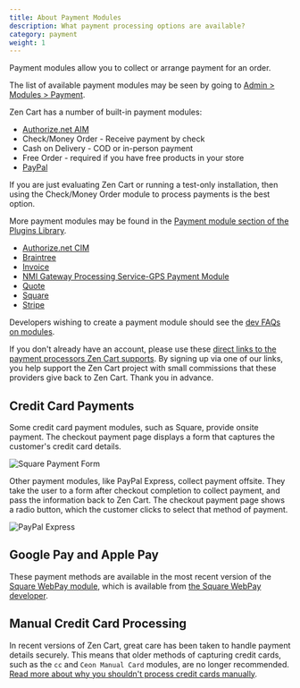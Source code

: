 ```yaml
---
title: About Payment Modules 
description: What payment processing options are available? 
category: payment
weight: 1
---
```


Payment modules allow you to collect or arrange payment for an order.

The list of available payment modules may be seen by going to [Admin > Modules > Payment](/user/admin_pages/modules/payment/).

Zen Cart has a number of built-in payment modules: 

- [Authorize.net AIM](/user/payment/authorizenet_aim/)
- Check/Money Order - Receive payment by check
- Cash on Delivery - COD or in-person payment
- Free Order - required if you have free products in your store
- [PayPal](/user/payment/paypal/)

If you are just evaluating Zen Cart or running a test-only installation, 
then using the Check/Money Order module to process payments is the best option.

More payment modules may be found in the [Payment module section of the Plugins Library](https://www.zen-cart.com/downloads.php?do=cat&id=8).

- [Authorize.net CIM](https://www.zen-cart.com/downloads.php?do=file&id=2272)
- [Braintree](https://www.zen-cart.com/downloads.php?do=file&id=1781)
- [Invoice](https://www.zen-cart.com/downloads.php?do=file&id=131)
- [NMI Gateway Processing Service-GPS Payment Module](https://www.zen-cart.com/downloads.php?do=file&id=2265)
- [Quote](https://www.zen-cart.com/downloads.php?do=file&id=2199)
- [Square](/user/payment/square/)
- [Stripe](https://www.zen-cart.com/downloads.php?do=file&id=1548)

Developers wishing to create a payment module should see the [dev FAQs on modules](/dev/code/modules/). 

If you don't already have an account, please use these [direct links to the payment processors Zen Cart supports](https://www.zen-cart.com/content.php?14-Payment-Processing). By signing up via one of our links, you help support the Zen Cart project with small commissions that these providers give back to Zen Cart. Thank you in advance.

## Credit Card Payments 

Some credit card payment modules, such as Square, provide onsite payment.  The checkout payment page displays a form that captures the customer's credit card details.  

![Square Payment Form](/images/square_payment.jpg)


Other payment modules, like PayPal Express, collect payment offsite. They take the user to a form after checkout completion to collect payment, and pass the information back to Zen Cart.  The checkout payment page shows a radio button, which the customer clicks to select that method of payment.

![PayPal Express](/images/paypal_payment.png)

## Google Pay and Apple Pay

These payment methods are available in the most recent version of the [Square WebPay module](/user/payment/square/), which is available from [the Square WebPay developer](/user/payment/square_commercial_module/). 

## Manual Credit Card Processing 

In recent versions of Zen Cart, great care has been taken to handle payment details securely.  This means that older methods of capturing credit cards, such as the `cc` and `Ceon Manual Card` modules, are no longer recommended.  [Read more about why you shouldn't process credit cards manually](/user/payment/why_not_manual).
